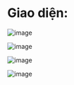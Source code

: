 # Giao diện:
![image](https://github.com/AnAn1910/Movie/assets/111425134/de89855c-1335-4d3d-ab71-22990252633b)

![image](https://github.com/AnAn1910/Movie/assets/111425134/e1a36611-4afa-459b-b7cd-9810f6ac0434)

![image](https://github.com/AnAn1910/Movie/assets/111425134/dcd8294a-dc26-4936-b05b-ef29983d1e70)

![image](https://github.com/AnAn1910/Movie/assets/111425134/7e6a0707-3656-48cb-890a-0f36d3ee408a)
